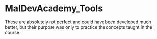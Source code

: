 # MalDevAcademy_Tools
These are absolutely not perfect and could have been developed much better, but their purpose was only to practice the concepts taught in the course.
